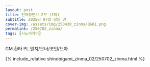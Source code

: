 ```yaml
---
layout: post
title: 인마정인기 2부 (1탁)
subtitle: 2025년 07월 땅의 권
cover-img: /assets/img/250430_zinma/BG01.png
permalink: /250702_zinma/
tags: [시노비가미]
---
```


GM.환타 PL.엔지/오너/코인/므아 

{% include_relative shinobigami_zinma_02/250702_zinma.html %}
